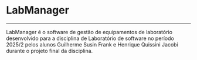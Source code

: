 # LabManager

---

LabManager é o software de gestão de equipamentos de laboratório desenvolvido para a disciplina de Laboratório de software no período 2025/2 pelos alunos Guilherme Susin Frank e Henrique Quissini Jacobi durante o projeto final da disciplina.
